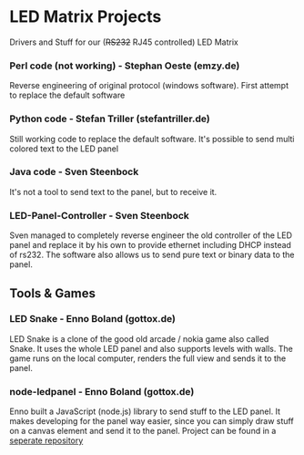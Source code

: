 # LED Matrix Projects
Drivers and Stuff for our (~~RS232~~ RJ45 controlled) LED Matrix

### Perl code (not working) - Stephan Oeste (emzy.de)
Reverse engineering of original protocol (windows software). 
First attempt to replace the default software
### Python code - Stefan Triller (stefantriller.de)
Still working code to replace the default software. It's possible to send multi colored text to the LED panel
### Java code - Sven Steenbock
It's not a tool to send text to the panel, but to receive it. 
### LED-Panel-Controller - Sven Steenbock
Sven managed to completely reverse engineer the old controller of the LED panel and replace it by his own to provide ethernet including DHCP instead of rs232. The software also allows us to send pure text or binary data to the panel.

## Tools & Games
### LED Snake -  Enno Boland (gottox.de) 
LED Snake is a clone of the good old arcade / nokia game also called Snake. It uses the whole LED panel and also supports levels with walls. The game runs on the local computer, renders the full view and sends it to the panel.
### node-ledpanel - Enno Boland (gottox.de)
Enno built a JavaScript (node.js) library to send stuff to the LED panel. It makes developing for the panel way easier, since you can simply draw stuff on a canvas element and send it to the panel. Project can be found in a [seperate repository](https://github.com/c3ks/node-ledpanel)

